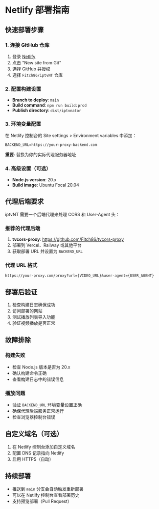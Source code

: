 # Netlify 部署指南

## 快速部署步骤

### 1. 连接 GitHub 仓库
1. 登录 [Netlify](https://netlify.com)
2. 点击 "New site from Git"
3. 选择 GitHub 并授权
4. 选择 `Fitch86/iptvNT` 仓库

### 2. 配置构建设置
- **Branch to deploy**: `main`
- **Build command**: `npm run build:prod`
- **Publish directory**: `dist/iptvnator`

### 3. 环境变量配置
在 Netlify 控制台的 Site settings > Environment variables 中添加：

```
BACKEND_URL=https://your-proxy-backend.com
```

**重要**: 替换为你的实际代理服务器地址

### 4. 高级设置（可选）
- **Node.js version**: 20.x
- **Build image**: Ubuntu Focal 20.04

## 代理后端要求

iptvNT 需要一个后端代理来处理 CORS 和 User-Agent 头：

### 推荐的代理后端
1. **tvcors-proxy**: https://github.com/Fitch86/tvcors-proxy
2. 部署到 Vercel、Railway 或其他平台
3. 获取部署 URL 并设置为 `BACKEND_URL`

### 代理 URL 格式
```
https://your-proxy.com/proxy?url={VIDEO_URL}&user-agent={USER_AGENT}
```

## 部署后验证

1. 检查构建日志确保成功
2. 访问部署的网站
3. 测试播放列表导入功能
4. 验证视频播放是否正常

## 故障排除

### 构建失败
- 检查 Node.js 版本是否为 20.x
- 确认构建命令正确
- 查看构建日志中的错误信息

### 播放问题
- 验证 `BACKEND_URL` 环境变量设置正确
- 确保代理后端服务正常运行
- 检查浏览器控制台错误

## 自定义域名（可选）

1. 在 Netlify 控制台添加自定义域名
2. 配置 DNS 记录指向 Netlify
3. 启用 HTTPS（自动）

## 持续部署

- 推送到 `main` 分支会自动触发重新部署
- 可以在 Netlify 控制台查看部署历史
- 支持预览部署（Pull Request）
